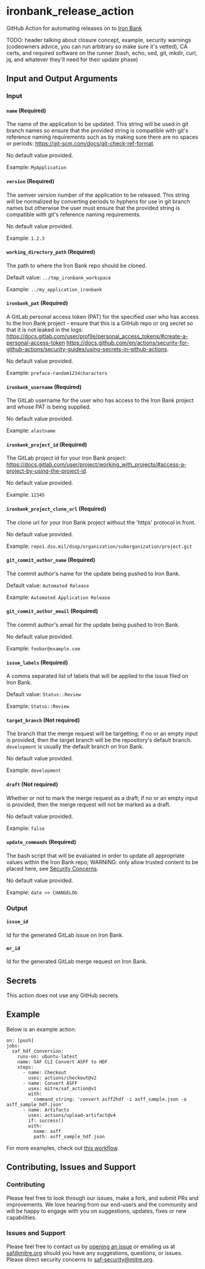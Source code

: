 # ironbank_release_action
GitHub Action for automating releases on to [Iron Bank](https://p1.dso.mil/ironbank)

TODO: header talking about closure concept, example, security warnings (codeowners advice, you can run arbitrary so make sure it's vetted), CA certs, and required software on the runner (bash, echo, sed, git, mkdir, curl, jq, and whatever they'll need for their update phase)

## Input and Output Arguments
### Input
#### `name` (Required)

The name of the application to be updated.  This string will be used in git branch names so ensure that the provided string is compatible with git's reference naming requirements such as by making sure there are no spaces or periods: https://git-scm.com/docs/git-check-ref-format.

No default value provided.

Example: `MyApplication`

#### `version` (Required)

The semver version number of the application to be released.  This string will be normalized by converting periods to hyphens for use in git branch names but otherwise the user must ensure that the provided string is compatible with git's reference naming requirements.

No default value provided.

Example: `1.2.3`

#### `working_directory_path` (Required)

The path to where the Iron Bank repo should be cloned.

Default value: `../tmp_ironbank_workspace`

Example: `../my_application_ironbank`

#### `ironbank_pat` (Required)

A GitLab personal access token (PAT) for the specified user who has access to the Iron Bank project - ensure that this is a GitHub repo or org secret so that it is not leaked in the logs: https://docs.gitlab.com/user/profile/personal_access_tokens/#create-a-personal-access-token https://docs.github.com/en/actions/security-for-github-actions/security-guides/using-secrets-in-github-actions.

No default value provided.

Example: `preface-random1234characters`

#### `ironbank_username` (Required)

The GitLab username for the user who has access to the Iron Bank project and whose PAT is being supplied.

No default value provided.

Example: `alastname`

#### `ironbank_project_id` (Required)

The GitLab project id for your Iron Bank project: https://docs.gitlab.com/user/project/working_with_projects/#access-a-project-by-using-the-project-id.

No default value provided.

Example: `12345`

#### `ironbank_project_clone_url` (Required)

The clone url for your Iron Bank project without the 'https' protocol in front.

No default value provided.

Example: `repo1.dso.mil/dsop/organization/suborganization/project.git`

#### `git_commit_author_name` (Required)

The commit author's name for the update being pushed to Iron Bank.

Default value: `Automated Release`

Example: `Automated Application Release`

#### `git_commit_author_email` (Required)

The commit author's email for the update being pushed to Iron Bank.

No default value provided.

Example: `foobar@example.com`

#### `issue_labels` (Required)

A comma separated list of labels that will be applied to the issue filed on Iron Bank.

Default value: `Status::Review`

Example: `Status::Review`

#### `target_branch` (Not required)

The branch that the merge request will be targetting; if no or an empty input is provided, then the target branch will be the repository's default branch.  `development` is usually the default branch on Iron Bank.

No default value provided.

Example: `development`

#### `draft` (Not required)

Whether or not to mark the merge request as a draft; if no or an empty input is provided, then the merge request will not be marked as a draft.

No default value provided.

Example: `false`

#### `update_commands` (Required)

The bash script that will be evaluated in order to update all appropriate values within the Iron Bank repo; WARNING: only allow trusted content to be placed here, see [Security Concerns](#security-concerns).

No default value provided.

Example: `date >> CHANGELOG`

### Output

#### `issue_id`

Id for the generated GitLab issue on Iron Bank.

#### `mr_id`

Id for the generated GitLab merge request on Iron Bank.

## Secrets

This action does not use any GitHub secrets. 

## Example

Below is an example action.

```
on: [push]
jobs:
  saf_hdf_conversion:
    runs-on: ubuntu-latest
    name: SAF CLI Convert ASFF to HDF
    steps:
      - name: Checkout
        uses: actions/checkout@v2
      - name: Convert ASFF
        uses: mitre/saf_action@v1
        with:
          command_string: 'convert asff2hdf -i asff_sample.json -o asff_sample_hdf.json'
      - name: Artifacts
        uses: actions/upload-artifact@v4
        if: success()
        with:
          name: asff
          path: asff_sample_hdf.json
```

For more examples, check out [this workflow](https://github.com/mitre/saf_action/blob/main/.github/workflows/example-usages.yml).

## Contributing, Issues and Support

### Contributing

Please feel free to look through our issues, make a fork, and submit PRs and improvements. We love hearing from our end-users and the community and will be happy to engage with you on suggestions, updates, fixes or new capabilities.

### Issues and Support

Please feel free to contact us by [opening an issue](https://github.com/mitre/ironbank_release_action/issues/new) or emailing us at [saf@mitre.org](mailto:saf@mitre.org) should you have any suggestions, questions, or issues.  Please direct security concerns to [saf-security@mitre.org](mailto:saf-security@mitre.org).

